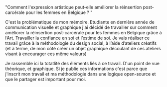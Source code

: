 "Comment l'expression artistique peut-elle améliorer la réinsertion post-carcérale pour les femmes en Belgique ? "

C'est la problématique de mon mémoire. Etudiante en dernière année de communication visuelle et graphique j'ai décidé de travailler sur comment améliorer la réinsertion post-carcérale pour les femmes en Belgique grâce à l’Art. Travailler la confiance en soi et
l’estime de soi. Je vais réaliser ce travail grâce à la méthodologie du design social, à l’aide d’ateliers créatifs (et à
terme, de mon côté créer un objet graphique découlant de ces ateliers visant à encourager ces même valeurs)

Je rassemble ici la totatlité des éléments liés à ce travail. D'un point de vue théorique, et graphique. Si je publie ces informations c'est parce que j'inscrit mon travail et ma méthodologie dans une logique open-source et que le partager est important pour moi. 


